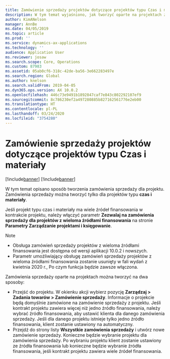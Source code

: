 ```yaml
---
title: Zamówienie sprzedaży projektów dotyczące projektów typu Czas i materiały
description: W tym temat wyjaśniono, jak tworzyć oparte na projektach zamówienia sprzedaży na potrzeby projektów typu czasu i materiałów.
author: KimANelson
manager: AnnBe
ms.date: 04/05/2019
ms.topic: article
ms.prod: ''
ms.service: dynamics-ax-applications
ms.technology: ''
audience: Application User
ms.reviewer: josaw
ms.search.scope: Core, Operations
ms.custom: 87983
ms.assetid: 05ab0cf6-318c-42de-ba56-3e662283497e
ms.search.region: Global
ms.author: knelson
ms.search.validFrom: 2019-04-05
ms.dyn365.ops.version: AX 10.0.2
ms.openlocfilehash: 446c73e9491b1892847caf7e843c802292107ef9
ms.sourcegitcommit: 8c786230ef2a497280885b827162561776e2eb00
ms.translationtype: HT
ms.contentlocale: pl-PL
ms.lasthandoff: 03/24/2020
ms.locfileid: "3754280"
---
```

# <a name="project-sales-orders-for-time-and-material-projects"></a>Zamówienie sprzedaży projektów dotyczące projektów typu Czas i materiały

[!include[banner](../includes/banner.md)]
[!include[banner](../includes/preview-banner.md)]

W tym temat opisano sposób tworzenia zamówienia sprzedaży dla projektu. Zamówienia sprzedaży można tworzyć tylko dla projektów typu **czas i materiały**.

Jeśli projekt typu czas i materiały ma wiele źródeł finansowania w kontrakcie projektu, należy włączyć parametr **Zezwalaj na zamówienia sprzedaży dla projektów z wieloma źródłami finansowania** na stronie **Parametry Zarządzanie projektami i księgowanie**. 

> [!NOTE]
> - Obsługa zamówień sprzedaży projektów z wieloma źródłami finansowania jest dostępna od wersji aplikacji 10.0.2 i nowszych.
> - Parametr umożliwiający obsługę zamówień sprzedaży projektów z wieloma źródłami finansowania zostanie usunięty w fali wydań z kwietnia 2020 r., Po czym funkcja będzie zawsze włączona.

Zamówienia sprzedaży oparte na projektach można tworzyć na dwa sposoby:

- Przejść do projektu. W okienku akcji wybierz pozycję **Zarządzaj > Zadania towarów > Zamówienie sprzedaży**. Informacje o projekcie będą domyślnie zamówione na zamówienie sprzedaży z projektu. Jeśli kontrakt projektu zawiera więcej niż jedno źródło finansowania, należy wybrać źródło finansowania, aby ustawić klienta dla danego zamówienia sprzedaży. Jeśli dla danego projektu istnieje tylko jedno źródło finansowania, klient zostanie ustawiony na automatyczny.
- Przejdź do strony listy **Wszystkie zamówienia sprzedaży** i utwórz nowe zamówienie sprzedaży. Konieczne będzie wybranie projektu dla zamówienia sprzedaży. Po wybraniu projektu klient zostanie ustawiony ze źródła finansowania lub konieczne będzie wybranie źródła finansowania, jeśli kontrakt projektu zawiera wiele źródeł finansowania.

